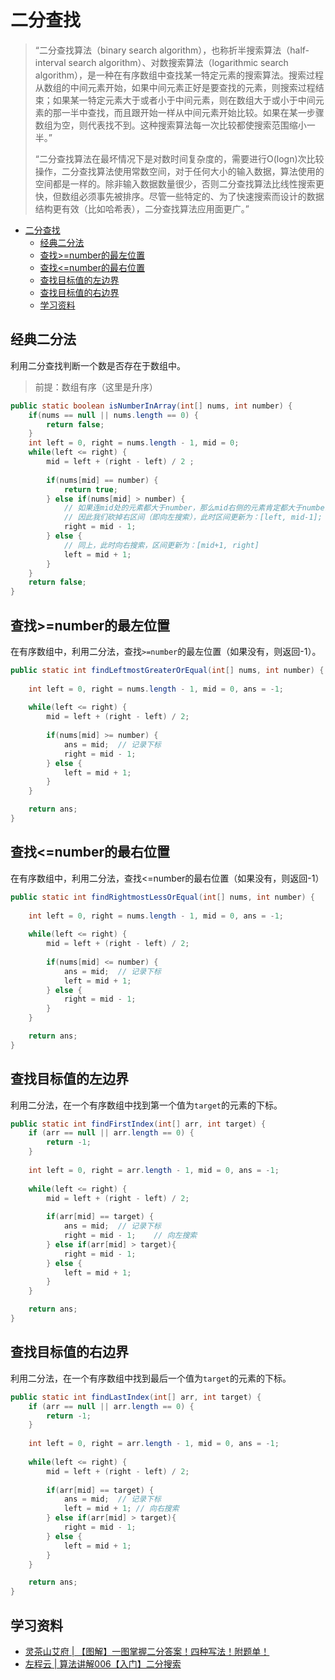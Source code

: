 # 二分查找

> “二分查找算法（binary search algorithm），也称折半搜索算法（half-interval search algorithm）、对数搜索算法（logarithmic search algorithm），是一种在有序数组中查找某一特定元素的搜索算法。搜索过程从数组的中间元素开始，如果中间元素正好是要查找的元素，则搜索过程结束；如果某一特定元素大于或者小于中间元素，则在数组大于或小于中间元素的那一半中查找，而且跟开始一样从中间元素开始比较。如果在某一步骤数组为空，则代表找不到。这种搜索算法每一次比较都使搜索范围缩小一半。”
>
> “二分查找算法在最坏情况下是对数时间复杂度的，需要进行O(logn)次比较操作，二分查找算法使用常数空间，对于任何大小的输入数据，算法使用的空间都是一样的。除非输入数据数量很少，否则二分查找算法比线性搜索更快，但数组必须事先被排序。尽管一些特定的、为了快速搜索而设计的数据结构更有效（比如哈希表），二分查找算法应用面更广。”

- [二分查找](#二分查找)
  - [经典二分法](#经典二分法)
  - [查找\>=number的最左位置](#查找number的最左位置)
  - [查找\<=number的最右位置](#查找number的最右位置)
  - [查找目标值的左边界](#查找目标值的左边界)
  - [查找目标值的右边界](#查找目标值的右边界)
  - [学习资料](#学习资料)

## 经典二分法

利用二分查找判断一个数是否存在于数组中。

> 前提：数组有序（这里是升序）

```java
public static boolean isNumberInArray(int[] nums, int number) {
	if(nums == null || nums.length == 0) {
		return false;
	}
	int left = 0, right = nums.length - 1, mid = 0;
	while(left <= right) {
		mid = left + (right - left) / 2 ;
		
		if(nums[mid] == number) {
			return true;
		} else if(nums[mid] > number) {
			// 如果连mid处的元素都大于number，那么mid右侧的元素肯定都大于number，因为数组是升序的嘛
			// 因此我们砍掉右区间（即向左搜索），此时区间更新为：[left, mid-1];
			right = mid - 1;
		} else {
			// 同上，此时向右搜索，区间更新为：[mid+1, right]
			left = mid + 1;
		}
	}
	return false;
}
```


## 查找>=number的最左位置

在有序数组中，利用二分法，查找`>=number`的最左位置（如果没有，则返回-1）。

```java
public static int findLeftmostGreaterOrEqual(int[] nums, int number) {
	
	int left = 0, right = nums.length - 1, mid = 0, ans = -1;
	
	while(left <= right) {
		mid = left + (right - left) / 2;
		
		if(nums[mid] >= number) {
			ans = mid;	// 记录下标
			right = mid - 1;
		} else {
			left = mid + 1;
		}
	}

	return ans;
}
```

## 查找<=number的最右位置

在有序数组中，利用二分法，查找<=number的最右位置（如果没有，则返回-1）

```java
public static int findRightmostLessOrEqual(int[] nums, int number) {
	
	int left = 0, right = nums.length - 1, mid = 0, ans = -1;
	
	while(left <= right) {
		mid = left + (right - left) / 2;
		
		if(nums[mid] <= number) {
			ans = mid;	// 记录下标
			left = mid + 1;
		} else {
			right = mid - 1;
		}
	}

	return ans;
}
```

## 查找目标值的左边界

利用二分法，在一个有序数组中找到第一个值为`target`的元素的下标。

```java
public static int findFirstIndex(int[] arr, int target) {
    if (arr == null || arr.length == 0) {
        return -1; 
    }
	
	int left = 0, right = arr.length - 1, mid = 0, ans = -1;
	
	while(left <= right) {
		mid = left + (right - left) / 2;
		
		if(arr[mid] == target) {
			ans = mid;	// 记录下标
			right = mid - 1;	// 向左搜索
		} else if(arr[mid] > target){
			right = mid - 1;
		} else {
			left = mid + 1;
		}
	}

	return ans;
}
```



## 查找目标值的右边界

利用二分法，在一个有序数组中找到最后一个值为`target`的元素的下标。

```java
public static int findLastIndex(int[] arr, int target) {
    if (arr == null || arr.length == 0) {
        return -1; 
    }
	
	int left = 0, right = arr.length - 1, mid = 0, ans = -1;
	
	while(left <= right) {
		mid = left + (right - left) / 2;
		
		if(arr[mid] == target) {
			ans = mid;	// 记录下标
			left = mid + 1;	// 向右搜索
		} else if(arr[mid] > target){
			right = mid - 1;
		} else {
			left = mid + 1;
		}
	}

	return ans;
}
```

## 学习资料

- [灵茶山艾府 | 【图解】一图掌握二分答案！四种写法！附题单！](https://leetcode.cn/problems/h-index-ii/solutions/2504326/tu-jie-yi-tu-zhang-wo-er-fen-da-an-si-ch-d15k/)
- [左程云 | 算法讲解006【入门】二分搜索](https://www.bilibili.com/video/BV1bX4y177uT/)